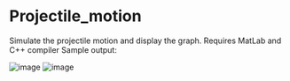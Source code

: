 # Projectile_motion
Simulate the projectile motion and display the graph.
Requires MatLab and C++ compiler
Sample output:



![image](https://github.com/VedantNadgir/Projectile_motion/assets/164067273/46525a2e-3fa4-4dfa-a800-906b9c192af3)
![image](https://github.com/VedantNadgir/Projectile_motion/assets/164067273/706fddf2-5531-4795-9c00-5e74da83713e)

